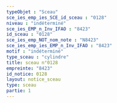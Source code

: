 ```yaml
---
typeObjet : "Sceau"
sce_ies_emp_ies_SCE_id_sceau : "0128"
niveau : "indéterminé"
sce_ies_EMP_n_Inv_IFAO : "8423"
id_sceau : "0128"
sce_ies_emp_NOT_nom_note : "N8423"
sce_ies_emp_ies_EMP_n_Inv_IFAO : "8423"
motif : "indéterminé"
type_sceau : "cylindre"
title: sceau n°0128
empreinte: "8423"
id_notice: 0128
layout: notice_sceau
type: sceau
partie: 1
---
```

